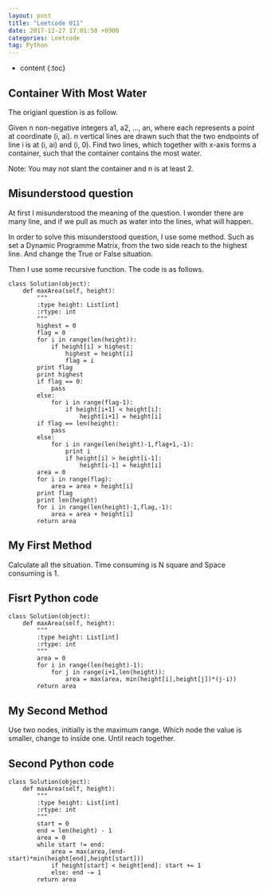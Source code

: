 ```yaml
---
layout: post
title: "Leetcode 011"
date: 2017-12-27 17:01:50 +0900
categories: Leetcode
tag: Python
---
```


* content
{:toc}




Container With Most Water
-------------------
The origianl question is as follow.

Given n non-negative integers a1, a2, ..., an, where each represents a point at coordinate (i, ai). n vertical lines are drawn such that the two endpoints of line i is at (i, ai) and (i, 0). Find two lines, which together with x-axis forms a container, such that the container contains the most water.

Note: You may not slant the container and n is at least 2.






Misunderstood question
------

At first I misunderstood the meaning of the question. I wonder there are many line, and if we pull as much as water into the lines, what will happen.

In order to solve this misunderstood question, I use some method. Such as set a Dynamic Programme Matrix, from the two side reach to the highest line. And change the True or False situation.

Then I use some recursive function. The code is as follows.

```
class Solution(object):
    def maxArea(self, height):
        """
        :type height: List[int]
        :rtype: int
        """ 
        highest = 0
        flag = 0
        for i in range(len(height)):
            if height[i] > highest:
                highest = height[i]
                flag = i
        print flag
        print highest
        if flag == 0:
            pass
        else:
            for i in range(flag-1):
                if height[i+1] < height[i]:
                    height[i+1] = height[i]
        if flag == len(height):
            pass
        else:
            for i in range(len(height)-1,flag+1,-1):
                print i
                if height[i] > height[i-1]:
                    height[i-1] = height[i]
        area = 0
        for i in range(flag):
            area = area + height[i]
        print flag
        print len(height)
        for i in range(len(height)-1,flag,-1):
            area = area + height[i]
        return area
```



My First Method
------------
Calculate all the situation. Time consuming is N square and Space consuming is 1.



Fisrt Python code
-------------
```
class Solution(object):
    def maxArea(self, height):
        """
        :type height: List[int]
        :rtype: int
        """ 
        area = 0
        for i in range(len(height)-1):
            for j in range(i+1,len(height)):
                area = max(area, min(height[i],height[j])*(j-i))
        return area
```


My Second Method
----------
Use two nodes, initially is the maximum range. Which node the value is smaller, change to inside one. Until reach together.



Second Python code
-----------

```
class Solution(object):
    def maxArea(self, height):
        """
        :type height: List[int]
        :rtype: int
        """ 
        start = 0
        end = len(height) - 1
        area = 0
        while start != end:
            area = max(area,(end-start)*min(height[end],height[start]))
            if height[start] < height[end]: start += 1
            else: end -= 1
        return area

```


